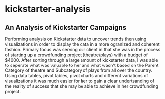 # kickstarter-analysis
## An Analysis of Kickstarter Campaigns
Performing analysis on Kickstarter data to uncover trends then using visualizations in order to display the data in a more ogranized and coherent fashion. Primary focus was serving our client in that she was in the process of starting up a crowdfunding project (theatre/plays) with a budget of $4000. After sorting through a large amount of kickstarter data, I was able to seperate what was valuable to her and what wasn't based on the Parent Category of theatre and Subcategory of plays from all over the country. Using data tables, pivot tables, pivot charts and different variations of visualizations it was much easier for her to gain a clear undertsanding of the reality of success that she may be able to achieve in her crowdfunding project.
